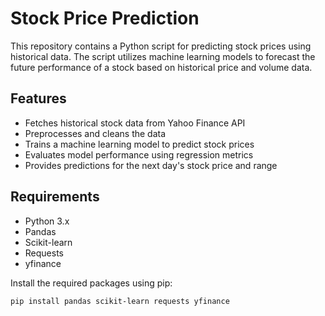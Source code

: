 # Stock Price Prediction

This repository contains a Python script for predicting stock prices using historical data. The script utilizes machine learning models to forecast the future performance of a stock based on historical price and volume data.

## Features

- Fetches historical stock data from Yahoo Finance API
- Preprocesses and cleans the data
- Trains a machine learning model to predict stock prices
- Evaluates model performance using regression metrics
- Provides predictions for the next day's stock price and range

## Requirements

- Python 3.x
- Pandas
- Scikit-learn
- Requests
- yfinance

Install the required packages using pip:

```bash
pip install pandas scikit-learn requests yfinance
